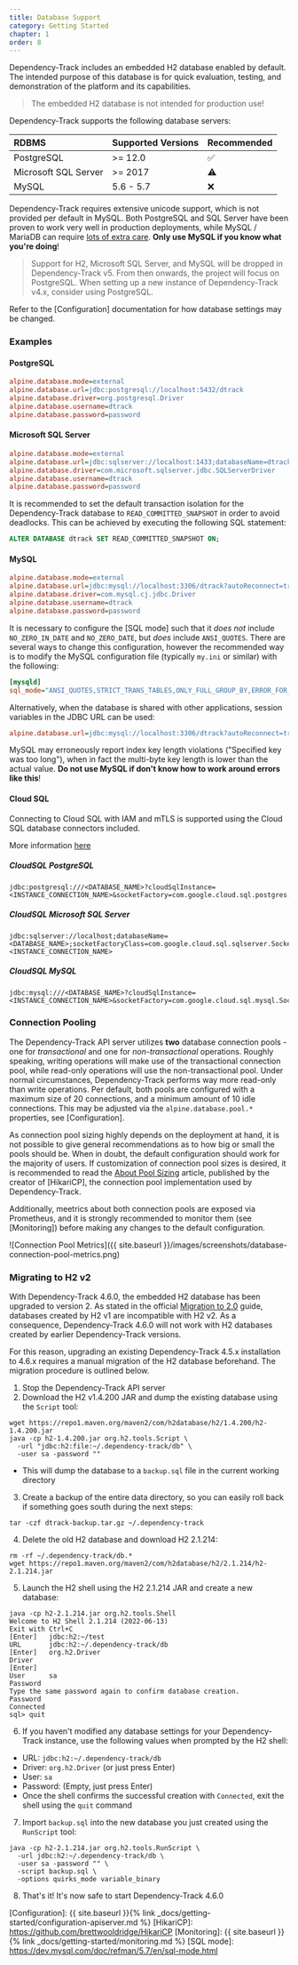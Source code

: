 ```yaml
---
title: Database Support
category: Getting Started
chapter: 1
order: 8
---
```


Dependency-Track includes an embedded H2 database enabled by default. The intended purpose of this 
database is for quick evaluation, testing, and demonstration of the platform and its capabilities. 

> The embedded H2 database is not intended for production use!

Dependency-Track supports the following database servers:

| RDBMS                | Supported Versions | Recommended |
|:---------------------|:-------------------|:------------|
| PostgreSQL           | >= 12.0            | ✅           |
| Microsoft SQL Server | >= 2017            | ⚠️          |
| MySQL                | 5.6 - 5.7          | ❌           |

Dependency-Track requires extensive unicode support, which is not provided per default in MySQL.
Both PostgreSQL and SQL Server have been proven to work very well in production deployments, while
MySQL / MariaDB can require [lots of extra care](https://github.com/DependencyTrack/dependency-track/issues/271#issuecomment-1108923693). 
**Only use MySQL if you know what you're doing**!

> Support for H2, Microsoft SQL Server, and MySQL will be dropped in Dependency-Track v5.
> From then onwards, the project will focus on PostgreSQL. When setting up a new instance
> of Dependency-Track v4.x, consider using PostgreSQL.

Refer to the [Configuration] documentation for how database settings may be changed.

### Examples

#### PostgreSQL

```ini
alpine.database.mode=external
alpine.database.url=jdbc:postgresql://localhost:5432/dtrack
alpine.database.driver=org.postgresql.Driver
alpine.database.username=dtrack
alpine.database.password=password
```

#### Microsoft SQL Server

```ini
alpine.database.mode=external
alpine.database.url=jdbc:sqlserver://localhost:1433;databaseName=dtrack;sendStringParametersAsUnicode=false
alpine.database.driver=com.microsoft.sqlserver.jdbc.SQLServerDriver
alpine.database.username=dtrack
alpine.database.password=password
```

It is recommended to set the default transaction isolation for the Dependency-Track database to
`READ_COMMITTED_SNAPSHOT` in order to avoid deadlocks. This can be achieved by executing the following
SQL statement:

```sql
ALTER DATABASE dtrack SET READ_COMMITTED_SNAPSHOT ON;
```

#### MySQL

```ini
alpine.database.mode=external
alpine.database.url=jdbc:mysql://localhost:3306/dtrack?autoReconnect=true&useSSL=false
alpine.database.driver=com.mysql.cj.jdbc.Driver
alpine.database.username=dtrack
alpine.database.password=password
```

It is necessary to configure the [SQL mode] such that it *does not* include `NO_ZERO_IN_DATE` and `NO_ZERO_DATE`,
but *does* include `ANSI_QUOTES`. There are several ways to change this configuration, however the recommended way is 
to modify the  MySQL configuration file (typically `my.ini` or similar) with the following:

```ini
[mysqld] 
sql_mode="ANSI_QUOTES,STRICT_TRANS_TABLES,ONLY_FULL_GROUP_BY,ERROR_FOR_DIVISION_BY_ZERO,NO_AUTO_CREATE_USER,NO_ENGINE_SUBSTITUTION"
```

Alternatively, when the database is shared with other applications, session variables in the JDBC URL can be used:

```ini
alpine.database.url=jdbc:mysql://localhost:3306/dtrack?autoReconnect=true&useSSL=false&sessionVariables=sql_mode='ANSI_QUOTES,STRICT_TRANS_TABLES,ONLY_FULL_GROUP_BY,ERROR_FOR_DIVISION_BY_ZERO,NO_AUTO_CREATE_USER,NO_ENGINE_SUBSTITUTION'
```

MySQL may erroneously report index key length violations ("Specified key was too long"), when in fact the multi-byte
key length is lower than the actual value. **Do not use MySQL if don't know how to work around errors like this**!

#### Cloud SQL

Connecting to Cloud SQL with IAM and mTLS is supported using the Cloud SQL database connectors included.

More information [here](https://github.com/GoogleCloudPlatform/cloud-sql-jdbc-socket-factory)

##### CloudSQL PostgreSQL

```
jdbc:postgresql:///<DATABASE_NAME>?cloudSqlInstance=<INSTANCE_CONNECTION_NAME>&socketFactory=com.google.cloud.sql.postgres.SocketFactory
```

##### CloudSQL Microsoft SQL Server

```
jdbc:sqlserver://localhost;databaseName=<DATABASE_NAME>;socketFactoryClass=com.google.cloud.sql.sqlserver.SocketFactory;socketFactoryConstructorArg=<INSTANCE_CONNECTION_NAME>
```

##### CloudSQL MySQL

```
jdbc:mysql:///<DATABASE_NAME>?cloudSqlInstance=<INSTANCE_CONNECTION_NAME>&socketFactory=com.google.cloud.sql.mysql.SocketFactory
```

### Connection Pooling

The Dependency-Track API server utilizes **two** database connection pools - one for *transactional* and one for 
*non-transactional* operations. Roughly speaking, writing operations will make use of the transactional connection pool,
while read-only operations will use the non-transactional pool. Under normal circumstances, Dependency-Track performs
way more read-only than write operations. Per default, both pools are configured with a maximum size of 20 connections, 
and a minimum amount of 10 idle connections. This may be adjusted via the `alpine.database.pool.*` properties,
see [Configuration].

As connection pool sizing highly depends on the deployment at hand, it is not possible to give general recommendations
as to how big or small the pools should be. When in doubt, the default configuration should work for the majority of users.
If customization of connection pool sizes is desired, it is recommended to read the [About Pool Sizing] article,
published by the creator of [HikariCP], the connection pool implementation used by Dependency-Track.

Additionally, meetrics about both connection pools are exposed via Prometheus, and it is strongly recommended to 
monitor them (see [Monitoring]) before making any changes to the default configuration.

![Connection Pool Metrics]({{ site.baseurl }}/images/screenshots/database-connection-pool-metrics.png)

### Migrating to H2 v2

With Dependency-Track 4.6.0, the embedded H2 database has been upgraded to version 2.
As stated in the official [Migration to 2.0](https://www.h2database.com/html/migration-to-v2.html) guide,
databases created by H2 v1 are incompatible with H2 v2. As a consequence, Dependency-Track 4.6.0 will not work with H2
databases created by earlier Dependency-Track versions.

For this reason, upgrading an existing Dependency-Track 4.5.x installation to 4.6.x requires a manual migration
of the H2 database beforehand. The migration procedure is outlined below.

1. Stop the Dependency-Track API server
2. Download the H2 v1.4.200 JAR and dump the existing database using the `Script` tool:
```shell
wget https://repo1.maven.org/maven2/com/h2database/h2/1.4.200/h2-1.4.200.jar
java -cp h2-1.4.200.jar org.h2.tools.Script \
  -url "jdbc:h2:file:~/.dependency-track/db" \
  -user sa -password ""
```
  * This will dump the database to a `backup.sql` file in the current working directory
3. Create a backup of the entire data directory, so you can easily roll back if something goes south during the next steps:
```shell
tar -czf dtrack-backup.tar.gz ~/.dependency-track
```
4. Delete the old H2 database and download H2 2.1.214:
```shell
rm -rf ~/.dependency-track/db.*
wget https://repo1.maven.org/maven2/com/h2database/h2/2.1.214/h2-2.1.214.jar
```
5. Launch the H2 shell using the H2 2.1.214 JAR and create a new database:
```shell
java -cp h2-2.1.214.jar org.h2.tools.Shell
Welcome to H2 Shell 2.1.214 (2022-06-13)
Exit with Ctrl+C
[Enter]   jdbc:h2:~/test
URL       jdbc:h2:~/.dependency-track/db
[Enter]   org.h2.Driver
Driver
[Enter]
User      sa
Password
Type the same password again to confirm database creation.
Password
Connected
sql> quit
```
6. If you haven't modified any database settings for your Dependency-Track instance, use the following values when prompted by the H2 shell:
  * URL: `jdbc:h2:~/.dependency-track/db`
  * Driver: `org.h2.Driver` (or just press Enter)
  * User: `sa`
  * Password: (Empty, just press Enter)
  * Once the shell confirms the successful creation with `Connected`, exit the shell using the `quit` command
7. Import `backup.sql` into the new database you just created using the `RunScript` tool:
```shell
java -cp h2-2.1.214.jar org.h2.tools.RunScript \
  -url jdbc:h2:~/.dependency-track/db \
  -user sa -password "" \
  -script backup.sql \
  -options quirks_mode variable_binary
```
8. That's it! It's now safe to start Dependency-Track 4.6.0


[About Pool Sizing]: https://github.com/brettwooldridge/HikariCP/wiki/About-Pool-Sizing
[Configuration]: {{ site.baseurl }}{% link _docs/getting-started/configuration-apiserver.md %}
[HikariCP]: https://github.com/brettwooldridge/HikariCP
[Monitoring]: {{ site.baseurl }}{% link _docs/getting-started/monitoring.md %}
[SQL mode]: https://dev.mysql.com/doc/refman/5.7/en/sql-mode.html
